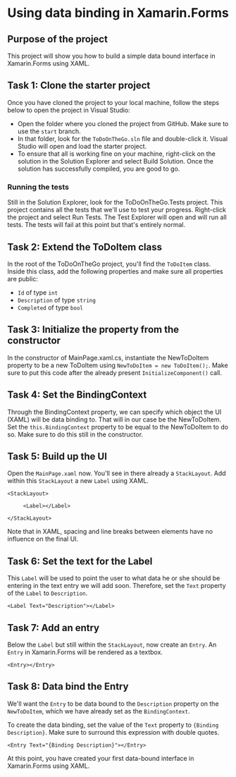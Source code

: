 # Using data binding in Xamarin.Forms

## Purpose of the project
This project will show you how to build a simple data bound interface in Xamarin.Forms using XAML.

## Task 1: Clone the starter project

Once you have cloned the project to your local machine, follow the steps below to open the project in Visual Studio:

- Open the folder where you cloned the project from GitHub. Make sure to use the `start` branch.
- In that folder, look for the `ToDoOnTheGo.sln` file and double-click it. Visual Studio will open and load the starter project.
- To ensure that all is working fine on your machine, right-click on the solution in the Solution Explorer and select Build Solution. Once the solution has successfully compiled, you are good to go.

### Running the tests

Still in the Solution Explorer, look for the ToDoOnTheGo.Tests project. This project contains all the tests that we&#39;ll use to test your progress. Right-click the project and select Run Tests. The Test Explorer will open and will run all tests. The tests will fail at this point but that's entirely normal.

## Task 2: Extend the ToDoItem class

In the root of the ToDoOnTheGo project, you'll find the `ToDoItem` class. Inside this class, add the following properties and make sure all properties are public:

- `Id` of type `int`
- `Description` of type `string`
- `Completed` of type `bool`


## Task 3: Initialize the property from the constructor

In the constructor of MainPage.xaml.cs, instantiate the NewToDoItem property to be a new ToDoItem using `NewToDoItem = new ToDoItem();`. Make sure to put this code after the already present `InitializeComponent()` call.

## Task 4: Set the BindingContext

Through the BindingContext property, we can specify which object the UI (XAML) will be data binding to. That will in our case be the NewToDoItem. Set the `this.BindingContext` property to be equal to the NewToDoItem to do so. Make sure to do this still in the constructor.

## Task 5: Build up the UI

Open the `MainPage.xaml` now. You&#39;ll see in there already a `StackLayout`. Add within this `StackLayout` a new `Label` using XAML.

```
<StackLayout>

     <Label></Label>
        
</StackLayout>
```
Note that in XAML, spacing and line breaks between elements have no influence on the final UI.

## Task 6: Set the text for the Label

This `Label` will be used to point the user to what data he or she should be entering in the text entry we will add soon. Therefore, set the `Text` property of the `Label` to `Description`.
```
<Label Text="Description"></Label>
```

## Task 7: Add an entry

Below the `Label` but still within the `StackLayout`, now create an `Entry`. An `Entry` in Xamarin.Forms will be rendered as a textbox.
```
<Entry></Entry>
```

## Task 8: Data bind the Entry

We&#39;ll want the `Entry` to be data bound to the `Description` property on the `NewToDoItem`, which we have already set as the `BindingContext`. 

To create the data binding, set the value of the `Text` property to `{Binding Description}`. Make sure to surround this expression with double quotes.

```
<Entry Text="{Binding Description}"></Entry>
```

At this point, you have created your first data-bound interface in Xamarin.Forms using XAML. 